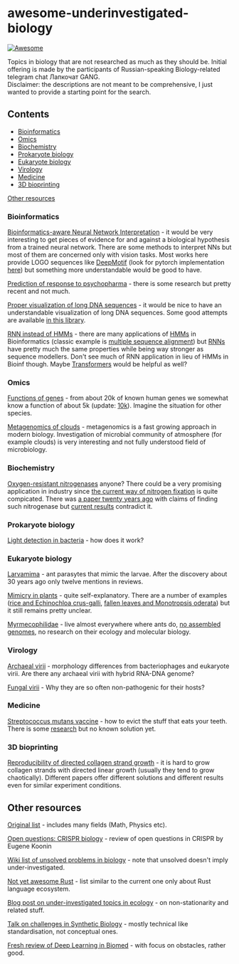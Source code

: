# awesome-underinvestigated-biology

[![Awesome](https://awesome.re/badge.svg)](https://awesome.re)

Topics in biology that are not researched as much as they should be. Initial offering is made by the participants of Russian-speaking Biology-related telegram chat Лапкочат GANG.  
Disclaimer: the descriptions are not meant to be comprehensive, I just wanted to provide a starting point for the search.

## Contents

- [Bioinformatics](#bioinformatics)
- [Omics](#omics)
- [Biochemistry](#biochemistry)
- [Prokaryote biology](#prokaryote-biology)
- [Eukaryote biology](#eukaryote-biology)
- [Virology](#virology)
- [Medicine](#medicine)
- [3D bioprinting](#3d-bioprinting)

[Other resources](#other-resources)

### Bioinformatics

[Bioinformatics-aware Neural Network Interpretation](https://www.sciencedirect.com/science/article/pii/S1051200417302385) - it would be very interesting to get pieces of evidence for and against a biological hypothesis from a trained neural network. There are some methods to interpret NNs but most of them are concerned only with vision tasks. Most works here provide LOGO sequences like [DeepMotif](https://arxiv.org/abs/1605.01133) (look for pytorch implementation [here](https://github.com/bakirillov/deepmotif4pytorch)) but something more understandable would be good to have.

[Prediction of response to psychopharma](https://www.ncbi.nlm.nih.gov/pmc/articles/PMC5990649/citedby/) - there is some research but pretty recent and not much.     

[Proper visualization of long DNA sequences](http://mate.tue.nl/mate/pdfs/5346.pdf) - it would be nice to have an understandable visualization of long DNA sequences. Some good attempts are available [in this library](https://github.com/Lab41/squiggle).     

[RNN instead of HMMs](https://stats.stackexchange.com/questions/282987/hidden-markov-model-vs-recurrent-neural-network) - there are many applications of [HMMs](https://en.wikipedia.org/wiki/Hidden_Markov_model) in Bioinformatics (classic example is [multiple sequence alignment](https://www.ncbi.nlm.nih.gov/pubmed/20147223)) but [RNNs](https://en.wikipedia.org/wiki/Recurrent_neural_network) have pretty much the same properties while being way stronger as sequence modellers. Don't see much of RNN application in lieu of HMMs in Bioinf though. Maybe [Transformers](https://towardsdatascience.com/the-fall-of-rnn-lstm-2d1594c74ce0) would be helpful as well?     

### Omics

[Functions of genes](https://research.a-star.edu.sg/articles/highlights/a-decline-in-gene-discoveries/) - from about 20k of known human genes we somewhat know a function of about 5k (update: [10k](https://reactome.org/about/news/73-reactome-celebrates-release-of-10-000th-annotated-protein)). Imagine the situation for other species.

[Metagenomics of clouds](https://www.researchgate.net/publication/262932901_Metagenomics_of_Clouds_and_Atmosphere) - metagenomics is a fast growing approach in modern biology. Investigation of microbial community of atmosphere (for example clouds) is very interesting and not fully understood field of microbiology.

### Biochemistry

[Oxygen-resistant nitrogenases](https://www.researchgate.net/post/How_can_we_engineer_nitrogenases_to_be_oxygen-tolerant) anyone? There could be a very promising application in industry since [the current way of nitrogen fixation](https://en.wikipedia.org/wiki/Haber_process) is quite compicated. There was [a paper twenty years ago](https://jb.asm.org/content/174/21/6840.short) with claims of finding such nitrogenase but [current results](https://www.ncbi.nlm.nih.gov/pmc/articles/PMC4735515/) contradict it.

### Prokaryote biology

[Light detection in bacteria](https://www.ncbi.nlm.nih.gov/pmc/articles/PMC5812497/) - how does it work? 

### Eukaryote biology

[Larvamima](https://scholar.google.com.ua/scholar?cites=7346071014699236931&as_sdt=2005&sciodt=0,5&hl=ru) - ant parasytes that mimic the larvae. After the discovery about 30 years ago only twelve mentions in reviews.

[Mimicry in plants](https://en.wikipedia.org/wiki/Mimicry_in_plants) - quite self-explanatory. There are a number of examples ([rice and Echinochloa crus-galli](https://www.nature.com/articles/s41559-019-0976-1), [fallen leaves and Monotropsis oderata](https://en.wikipedia.org/wiki/Monotropsis)) but it still remains pretty unclear.

[Myrmecophilidae](https://en.wikipedia.org/wiki/Ant_cricket) - live almost everywhere where ants do, [no assembled genomes](https://www.ncbi.nlm.nih.gov/search/all/?term=myrmecophilidae), no research on their ecology and molecular biology.

### Virology

[Archaeal virii](https://www.nature.com/articles/nrmicro1527) - morphology differences from bacteriophages and eukaryote virii. Are there any archaeal virii with hybrid RNA-DNA genome?  

[Fungal virii](https://journals.plos.org/plospathogens/article?id=10.1371/journal.ppat.1005172) - Why they are so often non-pathogenic for their hosts?

### Medicine

[Streptococcus mutans vaccine](https://en.wikipedia.org/wiki/Streptococcus_mutans) - how to evict the stuff that eats your teeth. There is some [research](https://www.ncbi.nlm.nih.gov/pmc/articles/PMC3708248/citedby/) but no known solution yet.

### 3D bioprinting

[Reproducibility of directed collagen strand growth](https://www.ncbi.nlm.nih.gov/pubmed/30830351) - it is hard to grow collagen strands with directed linear growth (usually they tend to grow chaotically). Different papers offer different solutions and different results even for similar experiment conditions.

## Other resources

[Original list](https://matthewmcateer.me/blog/under-investigated-fields/) - includes many fields (Math, Physics etc). 

[Open questions: CRISPR biology](https://bmcbiol.biomedcentral.com/articles/10.1186/s12915-018-0565-9) - review of open questions in CRISPR by Eugene Koonin     

[Wiki list of unsolved problems in biology](https://en.wikipedia.org/wiki/List_of_unsolved_problems_in_biology) - note that unsolved doesn't imply under-investigated.

[Not yet awesome Rust](https://github.com/not-yet-awesome-rust/not-yet-awesome-rust) - list similar to the current one only about Rust language ecosystem.

[Blog post on under-investigated topics in ecology](https://dynamicecology.wordpress.com/2016/05/09/what-are-the-biggest-understudied-questions-in-ecology/) - on non-stationarity and related stuff.

[Talk on challenges in Synthetic Biology](https://www.ibiology.org/bioengineering/challenges-in-synthetic-biology/) - mostly technical like standardisation, not conceptual ones.

[Fresh review of Deep Learning in Biomed](https://greenelab.github.io/deep-review/) - with focus on obstacles, rather good.

